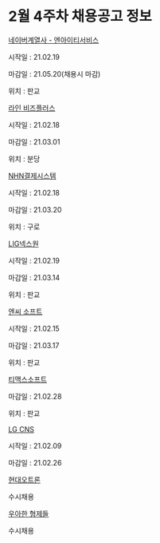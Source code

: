 # 2월 4주차 채용공고 정보

[네이버계열사 - 엔아이티서비스](https://recruit.nits-corp.com/nits/recruitIng?pageAction=getRecCatList)

시작일 : 21.02.19

마감일 : 21.05.20(채용시 마감)

위치 : 판교



[라인 비즈플러스](https://careers.linecorp.com/ko/jobs/275)

시작일 : 21.02.18

마감일 : 21.03.01

위치 : 분당



[NHN결제시스템](http://www.jobkorea.co.kr/Recruit/GI_Read/33937788?rPageCode=SL)

시작일 : 21.02.18

마감일 : 21.03.20

위치 : 구로



[LIG넥스원](https://2021-lignex1.com/) 

시작일 : 21.02.19

마감일 : 21.03.14

위치 : 판교



[엔씨 소프트](https://careers.ncsoft.com/)

시작일 : 21.02.15

마감일 : 21.03.17

위치 : 판교



[티맥스소프트](https://kr.tmaxsoft.com/recruit/recruitNotice.do)

마감일 : 21.02.28

위치 : 판교



[LG CNS](http://apply.lg.com/app/job/RetrieveJobNotices.rpi)

시작일 : 21.02.09

마감일 : 21.02.26



[현대오트론](https://hyundai-autron.recruiter.co.kr/app/jobnotice/view?systemKindCode=MRS2&jobnoticeSn=47090)

수시채용



[우아한 형제들](https://www.woowahan.com/#/recruit/tech)

수시채용




